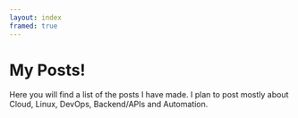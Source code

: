 ```yaml
---
layout: index
framed: true
---
```


# My Posts!
Here you will find a list of the posts I have made. I plan to post mostly about Cloud, Linux, DevOps, Backend/APIs and Automation.